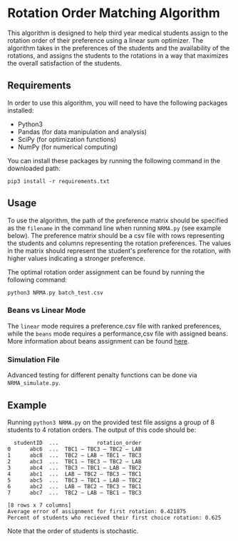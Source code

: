 # Rotation Order Matching Algorithm

This algorithm is designed to help third year medical students assign to the rotation order of their preference using a linear sum optimizer. The algorithm takes in the preferences of the students and the availability of the rotations, and assigns the students to the rotations in a way that maximizes the overall satisfaction of the students.

## Requirements

In order to use this algorithm, you will need to have the following packages installed:

* Python3 
* Pandas (for data manipulation and analysis)
* SciPy (for optimization functions)
* NumPy (for numerical computing)

You can install these packages by running the following command in the downloaded path:
```
pip3 install -r requirements.txt
```

## Usage

To use the algorithm, the path of the preference matrix should be specified as the `filename` in the command line when running `NRMA.py` (see example below). The preference matrix should be a csv file with rows representing the students and columns representing the rotation preferences. The values in the matrix should represent the student's preference for the rotation, with higher values indicating a stronger preference.

The optimal rotation order assignment can be found by running the following command:

```
python3 NRMA.py batch_test.csv
```

### Beans vs Linear Mode
The `linear` mode requires a preference.csv file with ranked preferences, while the `beans` mode requires a performance,csv file with assigned beans. More information about beans assignment can be found [here](./MANUSCRIPT.md).

### Simulation File
Advanced testing for different penalty functions can be done via `NRMA_simulate.py`.

## Example

Running `python3 NRMA.py` on the provided test file assigns a group of 8 students to 4 rotation orders.
The output of this code should be:
```
  studentID  ...            rotation_order
0      abc6  ...  TBC1 – TBC3 – TBC2 – LAB
1      abc8  ...  TBC2 – LAB – TBC1 – TBC3
2      abc3  ...  TBC1 – TBC3 – TBC2 – LAB
3      abc4  ...  TBC3 – TBC1 – LAB – TBC2
4      abc1  ...  LAB – TBC2 – TBC3 – TBC1
5      abc5  ...  TBC3 – TBC1 – LAB – TBC2
6      abc2  ...  LAB – TBC2 – TBC3 – TBC1
7      abc7  ...  TBC2 – LAB – TBC1 – TBC3

[8 rows x 7 columns]
Average error of assignment for first rotation: 0.421875
Percent of students who recieved their first choice rotation: 0.625
```
Note that the order of students is stochastic. 